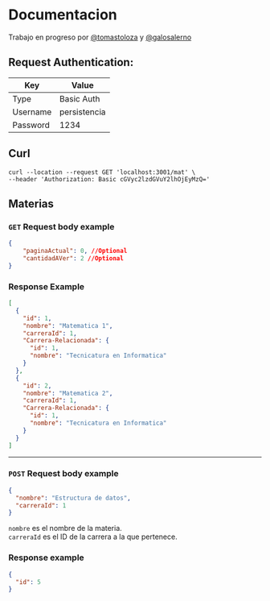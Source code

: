 # Documentacion

Trabajo en progreso por [@tomastoloza](https://github.com/tomastoloza/)
y [@galosalerno](https://github.com/galosalerno/)

## Request Authentication:
Key | Value
--- | --- 
Type      | Basic Auth
Username  | persistencia
Password  | 1234

## Curl

```http request
curl --location --request GET 'localhost:3001/mat' \
--header 'Authorization: Basic cGVyc2lzdGVuY2lhOjEyMzQ='
```

## Materias

### `GET` Request body example

```json
{
    "paginaActual": 0, //Optional
    "cantidadAVer": 2 //Optional
}
```

### Response Example

```json
[
  {
    "id": 1,
    "nombre": "Matematica 1",
    "carreraId": 1,
    "Carrera-Relacionada": {
      "id": 1,
      "nombre": "Tecnicatura en Informatica"
    }
  },
  {
    "id": 2,
    "nombre": "Matematica 2",
    "carreraId": 1,
    "Carrera-Relacionada": {
      "id": 1,
      "nombre": "Tecnicatura en Informatica"
    }
  }
]
```

---

### `POST` Request body example

```json
{
  "nombre": "Estructura de datos",
  "carreraId": 1
}
```

`nombre` es el nombre de la materia.  
`carreraId` es el ID de la carrera a la que pertenece.

### Response example

```json
{
  "id": 5
}
```
